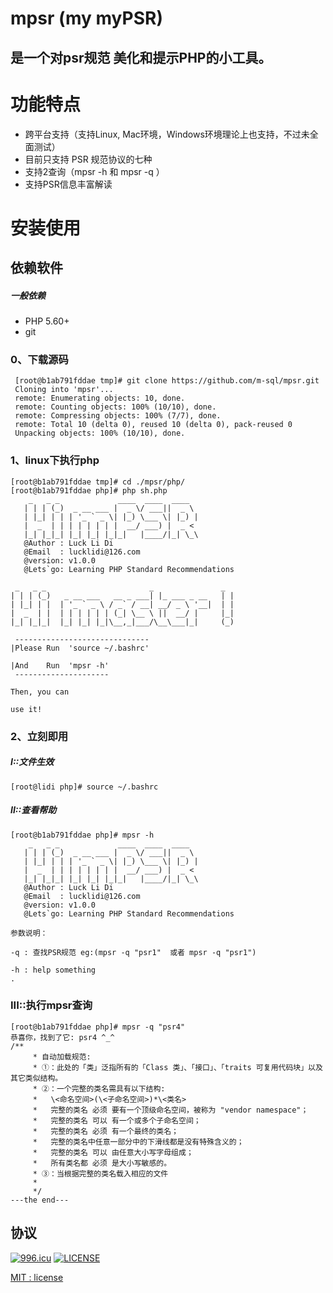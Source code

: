 #  mpsr (my myPSR)

## 是一个对psr规范 美化和提示PHP的小工具。

# 功能特点
* 跨平台支持（支持Linux, Mac环境，Windows环境理论上也支持，不过未全面测试）
* 目前只支持 PSR 规范协议的七种
* 支持2查询（mpsr -h  和 mpsr -q ）
* 支持PSR信息丰富解读

#  安装使用
## 依赖软件
##### 一般依赖
* PHP 5.60+
* git

### 0、下载源码
```linux
 [root@b1ab791fddae tmp]# git clone https://github.com/m-sql/mpsr.git
 Cloning into 'mpsr'...
 remote: Enumerating objects: 10, done.
 remote: Counting objects: 100% (10/10), done.
 remote: Compressing objects: 100% (7/7), done.
 remote: Total 10 (delta 0), reused 10 (delta 0), pack-reused 0
 Unpacking objects: 100% (10/10), done.
```
### 1、linux下执行php
``` linux
[root@b1ab791fddae tmp]# cd ./mpsr/php/
[root@b1ab791fddae php]# php sh.php 
    _   _ _             ____  ____  ____  
   | | | (_)  _ __ ___ |  _ \/ ___||  _ \ 
   | |_| | | | '_ ` _ \| |_) \___ \| |_) |
   |  _  | | | | | | | |  __/ ___) |  _ < 
   |_| |_|_| |_| |_| |_|_|   |____/|_| \_\
   @Author : Luck Li Di
   @Email  : lucklidi@126.com
   @version: v1.0.0
   @Lets`go: Learning PHP Standard Recommendations

 _   _ _                       _               _ 
| | | (_)   _ __ ___   __ _ ___| |_ ___ _ __   | |
| |_| | |  | '_ ` _ \ / _` / __| __/ _ \ '__|  | |
|  _  | |  | | | | | | (_| \__ \ ||  __/ |     |_|
|_| |_|_|  |_| |_| |_|\__,_|___/\__\___|_|     (_)

 ------------------------------
|Please Run  'source ~/.bashrc'
 
|And    Run  'mpsr -h'
 ---------------------
 
Then, you can

use it!

```
### 2、立刻即用
##### I::文件生效
```
[root@lidi php]# source ~/.bashrc

```
##### II::查看帮助
```
[root@b1ab791fddae php]# mpsr -h
    _   _ _             ____  ____  ____  
   | | | (_)  _ __ ___ |  _ \/ ___||  _ \ 
   | |_| | | | '_ ` _ \| |_) \___ \| |_) |
   |  _  | | | | | | | |  __/ ___) |  _ < 
   |_| |_|_| |_| |_| |_|_|   |____/|_| \_\
   @Author : Luck Li Di
   @Email  : lucklidi@126.com
   @version: v1.0.0
   @Lets`go: Learning PHP Standard Recommendations

参数说明：

-q : 查找PSR规范 eg:(mpsr -q "psr1"  或者 mpsr -q "psr1")

-h : help something
.

```
### III::执行mpsr查询
```
[root@b1ab791fddae php]# mpsr -q "psr4"
恭喜你，找到了它: psr4 ^_^
/**
     * 自动加载规范:
     * ①：此处的「类」泛指所有的「Class 类」、「接口」、「traits 可复用代码块」以及其它类似结构。
     * ②：一个完整的类名需具有以下结构:
     *   \<命名空间>(\<子命名空间>)*\<类名>
     *   完整的类名 必须 要有一个顶级命名空间，被称为 "vendor namespace"；
     *   完整的类名 可以 有一个或多个子命名空间；
     *   完整的类名 必须 有一个最终的类名；
     *   完整的类名中任意一部分中的下滑线都是没有特殊含义的；
     *   完整的类名 可以 由任意大小写字母组成；
     *   所有类名都 必须 是大小写敏感的。
     * ③：当根据完整的类名载入相应的文件
     *
     */
---the end---

```

## 协议

[![996.icu](https://img.shields.io/badge/link-996.icu-red.svg)](https://996.icu)
[![LICENSE](https://img.shields.io/badge/license-Anti%20996-blue.svg)](https://github.com/996icu/996.ICU/blob/master/LICENSE)

[MIT : license](https://github.com/m-sql/msql/blob/master/LICENSE)